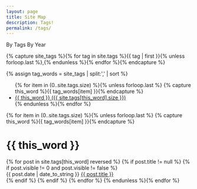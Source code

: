 ```yaml
---
layout: page
title: Site Map
description: Tags!
permalink: /tags/
---
```

<script>
// handle year query string.
window.addEventListener('load', function() {
    // I'm editing this a year later, and I hate myself.
    // Past self, you're not as funny as you think you are, but I know that won't stop you.
    sparnyounth2t098hto4y = new URLSearchParams(window.location.search);
    if (sparnyounth2t098hto4y.get('year') === "true") {
    toggle_avoid_collisions_with_other_libraries_so_I_do_this_because_Im_lazy();
    }
});
    // multiple clipboards, yo
    function toggle_avoid_collisions_with_other_libraries_so_I_do_this_because_Im_lazy () {
        if ( typeof toggle_avoid_collisions_with_other_libraries_so_I_do_this_because_Im_lazy.toggle_var_avoid_collisions_with_other_libraries_so_I_do_this_because_Im_lazy == 'undefined') {
               toggle_avoid_collisions_with_other_libraries_so_I_do_this_because_Im_lazy.toggle_var_avoid_collisions_with_other_libraries_so_I_do_this_because_Im_lazy = 0;
           }
        if (toggle_avoid_collisions_with_other_libraries_so_I_do_this_because_Im_lazy.toggle_var_avoid_collisions_with_other_libraries_so_I_do_this_because_Im_lazy === 0) {
           e_sort = document.querySelector("#enable-sort"); 
           // why am I not calculating that value off the element? Welp, too lazy to fix it now
           e_sort.style.transform = "translate(132px, 0px)"; 
           e_sort.classList.remove("sort-radius-left");
           e_sort.classList.add("sort-radius-right");
           document.querySelector("#by-tags").style.display = "none";
           document.querySelector("#by-year").style.display = "block";
           toggle_avoid_collisions_with_other_libraries_so_I_do_this_because_Im_lazy.toggle_var_avoid_collisions_with_other_libraries_so_I_do_this_because_Im_lazy = 1;
        } else {
           e_sort = document.querySelector("#enable-sort"); 
           e_sort.style.transform = "translate(0px, 0px)"; 
           e_sort.classList.remove("sort-radius-right");
           e_sort.classList.add("sort-radius-left");
           document.querySelector("#by-year").style.display = "none";
           document.querySelector("#by-tags").style.display = "block";
           toggle_avoid_collisions_with_other_libraries_so_I_do_this_because_Im_lazy.toggle_var_avoid_collisions_with_other_libraries_so_I_do_this_because_Im_lazy = 0;
           }
           }
           </script>

<div id="tags-type"  onClick="toggle_avoid_collisions_with_other_libraries_so_I_do_this_because_Im_lazy();">
<span id="enable-sort" class="sort-radius-left"></span>
<span id="sort-tag">By Tags</span>
<span id="sort-year">By Year</span>
</div>

<!-- Get the tag name for every tag on the site and set them
to the `site_tags` variable. -->
{% capture site_tags %}{% for tag in site.tags %}{{ tag | first }}{% unless forloop.last %},{% endunless %}{% endfor %}{% endcapture %}

<!-- `tag_words` is a sorted array of the tag names. -->
{% assign tag_words = site_tags | split:',' | sort %}

<!-- Build the Page -->
<div id="by-tags">
<!-- List of all tags -->
<ul class="tags">
{% for item in (0..site.tags.size) %}{% unless forloop.last %}
{% capture this_word %}{{ tag_words[item] }}{% endcapture %}
<li>
          <a href="#{{ this_word | cgi_escape }}" class="tag">{{ this_word }}
            <span>({{ site.tags[this_word].size }})</span>
          </a>
        </li>
      {% endunless %}{% endfor %}
    </ul>
    <ul>
</ul>
    <div id="tags-list">
       <!-- Posts by Tag -->
       <div>
         {% for item in (0..site.tags.size) %}{% unless forloop.last %}
           {% capture this_word %}{{ tag_words[item] }}{% endcapture %}
           <h1 id="{{ this_word | cgi_escape }}">{{ this_word }}</h1>
           {% for post in site.tags[this_word] reversed %}
           {% if post.title != null %}
             {% if post.visible != 0 and post.visible != false %}
             <div>
               <span>
               <span class="tag-post-date">
                {{ post.date | date_to_string }} 
               </span>
                <span class="tag-post-content">
                  <a href="{{ post.url }}">{{ post.title }}</a>
                </span>
               </span>
             </div>
           {% endif %}
           {% endif %}
           {% endfor %}
         {% endunless %}{% endfor %}
       </div>
   </div>
</div>

<div id="by-year" style="display:none;">
  <ul class="tags">
  {% assign counter = 0 %}
  {% for post in site.posts %}
    {% assign thisyear = post.date | date: "%Y" %}
    {% assign prevyear = post.previous.date | date: "%Y" %}
    {% assign counter = counter | plus: 1 %}
    {% if thisyear != prevyear %}
      <li><a href="#{{ post.date | date:"%Y" }}">{{ thisyear }} ({{ counter }})</a></li>
      {% assign counter = 0 %}
    {% endif %}
  {% endfor %}
  </ul>

    {% for post in site.posts %}
      {% assign currentdate = post.date | date: "%Y" %}
      {% if currentdate != date %}
        <h1 id="y{{post.date | date: "%Y"}}">{{ currentdate }}</h1>
        {% assign date = currentdate %}
      {% endif %}
      {% if post.title != null %}
      {% if post.visible != 0 %}
        <div>
        <span class="tag-post-date">
         {{ post.date | date_to_string }} 
        </span>
        <span class="tag-post-content">
          <a href="{{ post.url }}">{{ post.title }}</a>
        </span>
     </div>
     {% endif %}
     {% endif %}
    {% endfor %}
</div>
